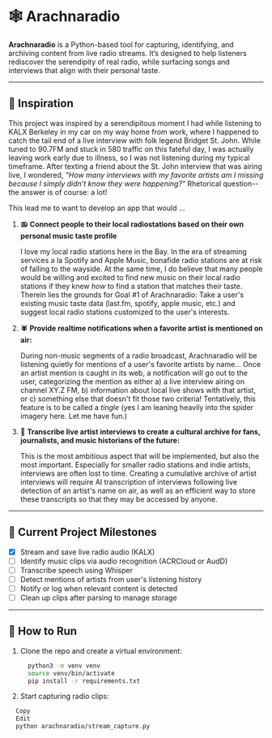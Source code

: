 # 🕸️ Arachnaradio

**Arachnaradio** is a Python-based tool for capturing, identifying, and archiving content from live radio streams. It’s designed to help listeners rediscover the serendipity of real radio, while surfacing songs and interviews that align with their personal taste.

---

## 🧠 Inspiration

This project was inspired by a serendipitous moment I had while listening to KALX Berkeley in my car on my way home from work, where I happened to catch the tail end of a live interview with folk legend Bridget St. John. While tuned to 90.7FM and stuck in 580 traffic on this fateful day, I was actually leaving work early due to illness, so I was not listening during my typical timeframe. After texting a friend about the St. John interview that was airing live, I wondered, *"How many interviews with my favorite artists am I missing because I simply didn't know they were happening?"* Rhetorical question-- the answer is of course: a lot!

This lead me to want to develop an app that would ...
1. :radio:  **Connect people to their local radiostations based on their own personal music taste profile**

    I love my local radio stations here in the Bay. In the era of streaming services a la Spotify and Apple Music, bonafide radio stations are at risk of falling to the wayside. At the same time, I do believe that many people would be willing and excited to find new music on their local radio stations if they knew *how* to find a station that matches their taste. Therein lies the grounds for Goal #1 of Arachnaradio: Take a user's existing music taste data (last.fm, spotify, apple music, etc.) and suggest local radio stations customized to the user's interests.

2. 🕷️ **Provide realtime notifications when a favorite artist is mentioned on air:**

   During non-music segments of a radio broadcast, Arachnaradio will be listening quietly for mentions of a user's favorite artists by name... Once an artist mention is caught in its web, a notification will go out to the user, categorizing the mention as either a) a live interview airing on channel XY.Z FM, b) information about local live shows with that artist, or c) something else that doesn't fit those two criteria! Tentatively, this feature is to be called a *tingle* (yes I am leaning heavily into the spider imagery here. Let me have fun.)

3. 🧵 **Transcribe live artist interviews to create a cultural archive for fans, journalists, and music historians of the future:**

   This is the most ambitious aspect that will be implemented, but also the most important. Especially for smaller radio stations and indie artists, interviews are often lost to time. Creating a cumulative archive of artist interviews will require AI transcription of interviews following live detection of an artist's name on air, as well as an efficient way to store these transcripts so that they may be accessed by anyone. 

--- 

## 🎯 Current Project Milestones

- [x] Stream and save live radio audio (KALX)
- [ ] Identify music clips via audio recognition (ACRCloud or AudD)
- [ ] Transcribe speech using Whisper
- [ ] Detect mentions of artists from user's listening history
- [ ] Notify or log when relevant content is detected
- [ ] Clean up clips after parsing to manage storage

---

## 🚀 How to Run

1. Clone the repo and create a virtual environment:
   ```bash
     python3 -m venv venv
     source venv/bin/activate
     pip install -r requirements.txt
   ```

2. Start capturing radio clips:
  ```bash
    Copy
    Edit
    python arachnaradio/stream_capture.py
  ```




